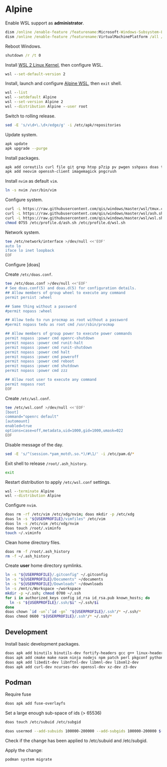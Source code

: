 # Alpine
Enable WSL support as **administrator**.

```cmd
dism /online /enable-feature /featurename:Microsoft-Windows-Subsystem-Linux /all /norestart
dism /online /enable-feature /featurename:VirtualMachinePlatform /all /norestart
```

Reboot Windows.

```cmd
shutdown /r /t 0
```

Install [WSL 2 Linux Kernel](https://aka.ms/wsl2kernel), then configure WSL.

```cmd
wsl --set-default-version 2
```

Install, launch and configure [Alpine WSL](https://aka.ms/wslstore), then `exit` shell.

```cmd
wsl --list
wsl --setdefault Alpine
wsl --set-version Alpine 2
wsl --distribution Alpine --user root
```

Switch to rolling release.

```sh
sed -E 's/v\d+\.\d+/edge/g' -i /etc/apk/repositories
```

Update system.

```sh
apk update
apk upgrade --purge
```

Install packages.

```sh
apk add coreutils curl file git grep htop p7zip pv pwgen sshpass doas tmux tree tzdata wipe
apk add neovim openssh-client imagemagick pngcrush
```

Install `nvim` as default `vim`.

```sh
ln -s nvim /usr/bin/vim
```

Configure system.

```sh
curl -L https://raw.githubusercontent.com/qis/windows/master/wsl/tmux.conf -o /etc/tmux.conf
curl -L https://raw.githubusercontent.com/qis/windows/master/wsl/ash.sh -o /etc/profile.d/ash.sh
curl -L https://raw.githubusercontent.com/qis/windows/master/wsl/wsl.sh -o /etc/profile.d/wsl.sh
chmod 0755 /etc/profile.d/ash.sh /etc/profile.d/wsl.sh
```

Network system.

```sh
tee /etc/network/interface >/dev/null <<'EOF'
auto lo
iface lo inet loopback
EOF
```

Configure [doas]

Create `/etc/doas.conf`.

```sh
tee /etc/doas.conf >/dev/null <<'EOF'
# See doas.conf(5) and doas.d(5) for configuration details.
## Allow members of group wheel to execute any command
permit persist :wheel

## Same thing without a password
#permit nopass :wheel

## Allow tedu to run procmap as root without a password
#permit nopass tedu as root cmd /usr/sbin/procmap

## Allow members of group power to execute power commands
permit nopass :power cmd openrc-shutdown
permit nopass :power cmd runit-halt
permit nopass :power cmd runit-shutdown
permit nopass :power cmd halt
permit nopass :power cmd poweroff
permit nopass :power cmd reboot
permit nopass :power cmd shutdown
permit nopass :power cmd zzz

## Allow root user to execute any command
permit nopass root
EOF
```

Create `/etc/wsl.conf`.

```sh
tee /etc/wsl.conf >/dev/null <<'EOF'
[boot]
command="openrc default"
[automount]
enabled=true
options=case=off,metadata,uid=1000,gid=1000,umask=022
EOF
```

Disable message of the day.

```sh
sed -E 's/^(session.*pam_motd\.so.*)/#\1/' -i /etc/pam.d/*
```

Exit shell to release `/root/.ash_history`.

```sh
exit
```

Restart distribution to apply `/etc/wsl.conf` settings.

```cmd
wsl --terminate Alpine
wsl --distribution Alpine
```

Configure `nvim`.

```sh
doas rm -rf /etc/vim /etc/xdg/nvim; doas mkdir -p /etc/xdg
doas ln -s "${USERPROFILE}/vimfiles" /etc/vim
doas ln -s /etc/vim /etc/xdg/nvim
doas touch /root/.viminfo
touch ~/.viminfo
```

Clean home directory files.

```sh
doas rm -f /root/.ash_history
rm -f ~/.ash_history
```

Create **user** home directory symlinks.

```sh
ln -s "${USERPROFILE}/.gitconfig" ~/.gitconfig
ln -s "${USERPROFILE}/Documents" ~/documents
ln -s "${USERPROFILE}/Downloads" ~/downloads
ln -s /mnt/c/Workspace ~/workspace
mkdir -p ~/.ssh; chmod 0700 ~/.ssh
for i in authorized_keys config id_rsa id_rsa.pub known_hosts; do
  ln -s "${USERPROFILE}/.ssh/$i" ~/.ssh/$i
done
doas chown `id -un`:`id -gn` "${USERPROFILE}/.ssh"/* ~/.ssh/*
doas chmod 0600 "${USERPROFILE}/.ssh"/* ~/.ssh/*
```

## Development
Install basic development packages.

```sh
doas apk add binutils binutils-dev fortify-headers gcc g++ linux-headers libc-dev
doas apk add cmake make nasm ninja nodejs npm patch perl pkgconf python3 py3-pip sqlite swig z3
doas apk add libedit-dev libnftnl-dev libmnl-dev libxml2-dev
doas apk add curl-dev ncurses-dev openssl-dev xz-dev z3-dev
```

## Podman

Require fuse

```sh
doas apk add fuse-overlayfs
```

Set a large enough sub-space of ids (> 65536)

```sh
doas touch /etc/subuid /etc/subgid
```

```sh
doas usermod --add-subuids 100000-200000 --add-subgids 100000-200000 $(id -un)
```

Check if the change has been applied to /etc/subuid and /etc/subgid.

Apply the change:

```sh
podman system migrate
```
